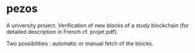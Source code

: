 # pezos
A university project. Verification of new blocks of a study blockchain (for detailed description in French cf. projet.pdf).

Two possibilities : automatic or manual fetch of the blocks. 
